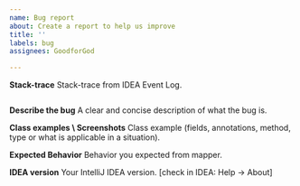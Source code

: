 ```yaml
---
name: Bug report
about: Create a report to help us improve
title: ''
labels: bug
assignees: GoodforGod

---
```


**Stack-trace**
Stack-trace from IDEA Event Log.

```log

```

**Describe the bug**
A clear and concise description of what the bug is.


**Class examples \ Screenshots**
Class example (fields, annotations, method, type or what is applicable in a situation).


**Expected Behavior**
Behavior you expected from mapper.


**IDEA version**
Your IntelliJ IDEA version. [check in IDEA: Help -> About]
